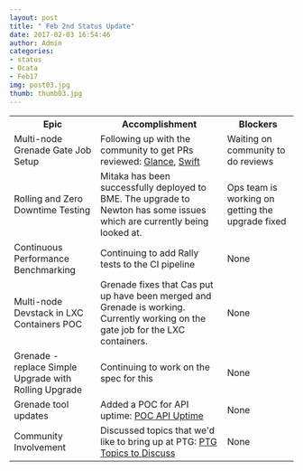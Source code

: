 ```yaml
---
layout: post
title: " Feb 2nd Status Update"
date: 2017-02-03 16:54:46
author: Admin
categories:
- status
- Ocata
- Feb17
img: post03.jpg
thumb: thumb03.jpg
---
```


  <table>
    <tr>
      <th>Epic</th>
      <th>Accomplishment</th>
      <th>Blockers</th>
    </tr>
    <tr>
      <td>Multi-node Grenade Gate Job Setup</td>
      <td>Following up with the community to get PRs reviewed: <a href="https://review.openstack.org/#/c/426428/">Glance</a>, <a href="https://review.openstack.org/#/c/411982/">Swift</a></td>
      <td>Waiting on community to do reviews</td>
    </tr>
    <tr>
      <td>Rolling and Zero Downtime Testing</td>
      <td>Mitaka has been successfully deployed to BME. The upgrade to Newton has some issues which are currently being looked at.</td>
      <td>Ops team is working on getting the upgrade fixed</td>
    </tr>
    <tr>
      <td>Continuous Performance Benchmarking</td>
      <td>Continuing to add Rally tests to the CI pipeline</td>
      <td>None</td>
    </tr>
    <tr>
      <td>Multi-node Devstack in LXC Containers POC</td>
      <td>Grenade fixes that Cas put up have been merged and Grenade is working. Currently working on the gate job for the LXC containers.</td>
      <td>None</td>
    </tr>
    <tr>
      <td>Grenade - replace Simple Upgrade with Rolling Upgrade</td>
      <td>Continuing to work on the spec for this</td>
      <td>None</td>
    </tr>
    <tr>
      <td>Grenade tool updates</td>
      <td>Added a POC for API uptime: <a href="https://review.openstack.org/#/c/427529">POC API Uptime</a></td>
      <td>None</td>
    </tr>
    <tr>
      <td>Community Involvement</td>
      <td>Discussed topics that we'd like to bring up at PTG: <a href="https://etherpad.openstack.org/p/OSA_OSIC_PTG">PTG Topics to Discuss</a></td>
      <td>None</td>
    </tr>
  </table>

[hampden]: https://github.com/jekyll/jekyll
